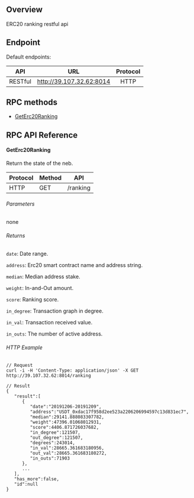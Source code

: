 ## Overview
ERC20 ranking restful api

## Endpoint
Default endpoints:

| API | URL | Protocol |
|-------|:------------:|:------------:|
| RESTful |http://39.107.32.62:8014 | HTTP |

## RPC methods
* [GetErc20Ranking](#geterc20ranking)

## RPC API Reference

#### GetErc20Ranking
Return the state of the neb.

| Protocol | Method | API |
|----------|--------|-----|
| HTTP | GET |  /ranking |


###### Parameters
none

###### Returns
`date`: Date range.

`address`: Erc20 smart contract name and address string.

`median`: Median address stake.

`weight`: In-and-Out amount.

`score`: Ranking score.

`in_degree`: Transaction graph in degree.

`in_val`: Transaction received value.

`in_outs`: The number of active address.

###### HTTP Example
```
// Request
curl -i -H 'Content-Type: application/json' -X GET http://39.107.32.62:8014/ranking

// Result
{
   "result":[
      {
         "date":"20191206-20191209",
         "address":"USDT_0xdac17f958d2ee523a2206206994597c13d831ec7",
         "median":29141.888083307782,
         "weight":47396.01068012931,
         "score":4406.871726037682,
         "in_degree":121507,
         "out_degree":121507,
         "degrees":243014,
         "in_val":28665.361683180956,
         "out_val":28665.361683180272,
         "in_outs":71903
      },
      ...
   ],
   "has_more":false,
   "id":null
}
```
